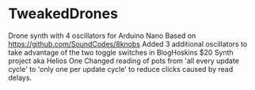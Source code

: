 # TweakedDrones
Drone synth with 4 oscillators for Arduino Nano
Based on https://github.com/SoundCodes/8knobs
Added 3 additional oscillators to take advantage of the two toggle switches in BlogHoskins $20 Synth project aka Helios One
Changed reading of pots from 'all every update cycle' to 'only one per update cycle' to reduce clicks caused by read delays.
